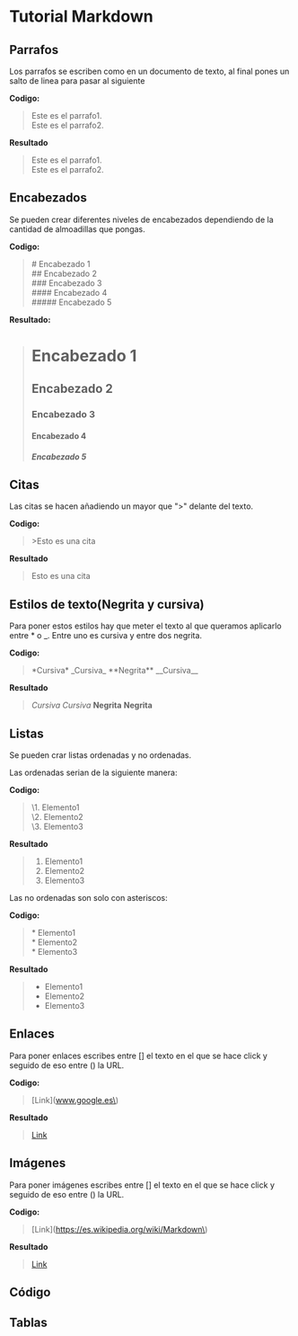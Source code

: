 # Tutorial Markdown
## Parrafos

Los parrafos se escriben como en un documento de texto, al final pones un salto de linea para pasar al siguiente

**Codigo:**

  >Este es el parrafo1.  
  >Este es el parrafo2.

**Resultado**
  
  >Este es el parrafo1.  
  >Este es el parrafo2.

## Encabezados

Se pueden crear diferentes niveles de encabezados dependiendo 
de la cantidad de almoadillas que pongas.

**Codigo:**

  > \# Encabezado 1  
  > \## Encabezado 2  
  > \### Encabezado 3  
  > \#### Encabezado 4  
  > \##### Encabezado 5  
   
**Resultado:**

  > # Encabezado 1
  > ## Encabezado 2
  > ### Encabezado 3
  > #### Encabezado 4
  > ##### Encabezado 5

## Citas

Las citas se hacen añadiendo un mayor que ">" delante del texto.

**Codigo:**

  > \>Esto es una cita

**Resultado**

  > Esto es una cita

## Estilos de texto(Negrita y cursiva)

Para poner estos estilos hay que meter el texto al que queramos aplicarlo entre \* o \_.
Entre uno es cursiva y entre dos negrita.

**Codigo:**

  > \*Cursiva\*
  > \_Cursiva\_
  > \*\*Negrita\*\*
  > \_\_Cursiva\_\_

**Resultado**

  > *Cursiva*
  > _Cursiva_
  > **Negrita**
  > __Negrita__

## Listas

Se pueden crar listas ordenadas y no ordenadas. 

Las ordenadas serian de la siguiente manera:

**Codigo:**

  >\1. Elemento1  
  >\2. Elemento2  
  >\3. Elemento3

**Resultado**
  
  >1. Elemento1
  >2. Elemento2
  >3. Elemento3
 
Las no ordenadas son solo con asteriscos:

**Codigo:**

  >\* Elemento1  
  >\* Elemento2  
  >\* Elemento3

**Resultado**

  >* Elemento1
  >* Elemento2
  >* Elemento3

## Enlaces

 Para poner enlaces escribes entre \[\] el texto en el que se hace click y seguido de eso
 entre \(\) la URL.
 
 **Codigo:**

  >\[Link\]\(www.google.es\)

**Resultado**

  > [Link](www.google.es)

## Imágenes

  Para poner imágenes escribes entre \[\] el texto en el que se hace click y seguido de eso
  entre \(\) la URL.
 
  **Codigo:**

  >\[Link\]\(https://es.wikipedia.org/wiki/Markdown\)

  **Resultado**

   > [Link](https://es.wikipedia.org/wiki/Markdown)

## Código



## Tablas
